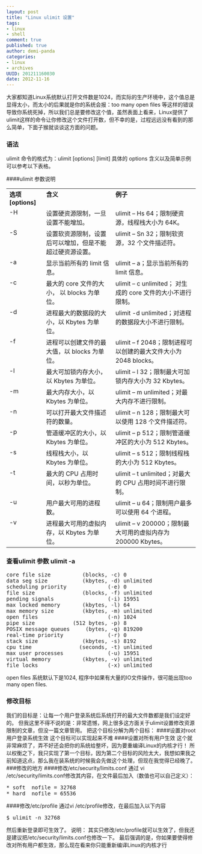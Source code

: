 ```yaml
---
layout: post
title: "Linux ulimit 设置"
tags: 
- linux
- shell
comment: true
published: true
author: demi-panda
categories:
- linux
- archives
UUID: 201211160030
date: 2012-11-16
---
```



大家都知道Linux系统默认打开文件数是1024，而实际的生产环境中，这个值总是显得太小，而太小的后果就是你的系统会报：too many open files 等这样的错误导致你系统死掉，所以我们总是要修改这个值，虽然表面上看来，Linux提供了ulimit这样的命令让你修改这个文件打开数，但不幸的是，过程远远没有看到的那么简单，下面子猴就谈谈这方面的问题。

### 语法
ulimit 命令的格式为：ulimit [options] [limit]
具体的 options 含义以及简单示例可以参考以下表格。

####ulimit 参数说明
<table border="0" cellpadding="0" cellspacing="0" class="ibm-data-table"><tr><td style="text-align:left; vertical-align:top">
<strong>选项 [options]</strong>
</td><td style="text-align:left; vertical-align:top">
<strong>含义</strong>
</td><td style="text-align:left; vertical-align:top">
<strong>例子</strong>
</td></tr><tr><td style="vertical-align:top">
-H 
</td><td style="vertical-align:top">
设置硬资源限制，一旦设置不能增加。
</td><td style="vertical-align:top">
ulimit – Hs 64；限制硬资源，线程栈大小为 64K。
</td></tr><tr><td style="vertical-align:top">
-S 
</td><td style="vertical-align:top">
设置软资源限制，设置后可以增加，但是不能超过硬资源设置。
</td><td style="vertical-align:top">
ulimit – Sn 32；限制软资源，32 个文件描述符。
</td></tr><tr><td style="vertical-align:top">
-a 
</td><td style="vertical-align:top">
显示当前所有的 limit 信息。
</td><td style="vertical-align:top">
ulimit – a；显示当前所有的 limit 信息。
</td></tr><tr><td style="vertical-align:top">
-c 
</td><td style="vertical-align:top">
最大的 core 文件的大小， 以 blocks 为单位。
</td><td style="vertical-align:top">
ulimit – c unlimited； 对生成的 core 文件的大小不进行限制。
</td></tr><tr><td style="vertical-align:top">
-d 
</td><td style="vertical-align:top">
进程最大的数据段的大小，以 Kbytes 为单位。
</td><td style="vertical-align:top">
ulimit -d unlimited；对进程的数据段大小不进行限制。
</td></tr><tr><td style="vertical-align:top">
-f 
</td><td style="vertical-align:top">
进程可以创建文件的最大值，以 blocks 为单位。
</td><td style="vertical-align:top">
ulimit – f 2048；限制进程可以创建的最大文件大小为 2048 blocks。
</td></tr><tr><td style="vertical-align:top">
-l 
</td><td style="vertical-align:top">
最大可加锁内存大小，以 Kbytes 为单位。
</td><td style="vertical-align:top">
ulimit – l 32；限制最大可加锁内存大小为 32 Kbytes。
</td></tr><tr><td style="vertical-align:top">
-m 
</td><td style="vertical-align:top">
最大内存大小，以 Kbytes 为单位。
</td><td style="vertical-align:top">
ulimit – m unlimited；对最大内存不进行限制。
</td></tr><tr><td style="vertical-align:top">
-n 
</td><td style="vertical-align:top">
可以打开最大文件描述符的数量。
</td><td style="vertical-align:top">
ulimit – n 128；限制最大可以使用 128 个文件描述符。
</td></tr><tr><td style="vertical-align:top">
-p 
</td><td style="vertical-align:top">
管道缓冲区的大小，以 Kbytes 为单位。
</td><td style="vertical-align:top">
ulimit – p 512；限制管道缓冲区的大小为 512 Kbytes。
</td></tr><tr><td style="vertical-align:top">
-s 
</td><td style="vertical-align:top">
线程栈大小，以 Kbytes 为单位。
</td><td style="vertical-align:top">
ulimit – s 512；限制线程栈的大小为 512 Kbytes。
</td></tr><tr><td style="vertical-align:top">
-t 
</td><td style="vertical-align:top">
最大的 CPU 占用时间，以秒为单位。
</td><td style="vertical-align:top">
ulimit – t unlimited；对最大的 CPU 占用时间不进行限制。
</td></tr><tr><td style="vertical-align:top">
-u 
</td><td style="vertical-align:top">
用户最大可用的进程数。
</td><td style="vertical-align:top">
ulimit – u 64；限制用户最多可以使用 64 个进程。
</td></tr><tr><td style="vertical-align:top">
-v 
</td><td style="vertical-align:top">
进程最大可用的虚拟内存，以 Kbytes 为单位。
</td><td style="vertical-align:top">
ulimit – v 200000；限制最大可用的虚拟内存为 200000 Kbytes。
</td></tr></table>


### 查看ulimit 参数 ulimit -a
<pre id="bash">
core file size          (blocks, -c) 0
data seg size           (kbytes, -d) unlimited
scheduling priority             (-e) 0
file size               (blocks, -f) unlimited
pending signals                 (-i) 15951
max locked memory       (kbytes, -l) 64
max memory size         (kbytes, -m) unlimited
open files                      (-n) 1024
pipe size            (512 bytes, -p) 8
POSIX message queues     (bytes, -q) 819200
real-time priority              (-r) 0
stack size              (kbytes, -s) 8192
cpu time               (seconds, -t) unlimited
max user processes              (-u) 15951
virtual memory          (kbytes, -v) unlimited
file locks                      (-x) unlimited
</pre>
open files 系统默认下是1024, 程序中如果有大量的IO文件操作，很可能出现too many open files.

### 修改目标
我们的目标是：让每一个用户登录系统后系统打开的最大文件数都是我们设定好的。
但我这里不得不说的是：非常遗憾，网上很多这方面关于ulimit设置修改资源限制的文章，但没一篇文章管用。
把这个目标分解为两个目标：
####设置对root用户登录系统生效
这个目标可以实现起来不难
####设置对所有用户生效
这个就非常麻烦了，弄不好还会把你的系统给整坏，因为要重编译Linux的内核才行！
所以权衡之下，我只实现了第一个目标，因为第二个目标的风险太大，我想如果我之前知道这点，那么我在装系统的时候我会先做这个处理，但现在我觉得已经晚了。
###修改的地方
####修改/etc/security/limits.conf
通过 vi /etc/security/limits.conf修改其内容，在文件最后加入（数值也可以自己定义）：
<pre id="bash">
* soft  nofile = 32768
* hard  nofile = 65536
</pre>
####修改/etc/profile
通过vi /etc/profile修改，在最后加入以下内容
<pre id="bash">
$ ulimit -n 32768
</pre>
然后重新登录即可生效了。
说明：
其实只修改/etc/profile就可以生效了，但我还是建议把/etc/security/limits.conf也修改一下。
最后强调的是，你如果要使得修改对所有用户都生效，那么现在看来你只能重新编译Linux的内核才行
